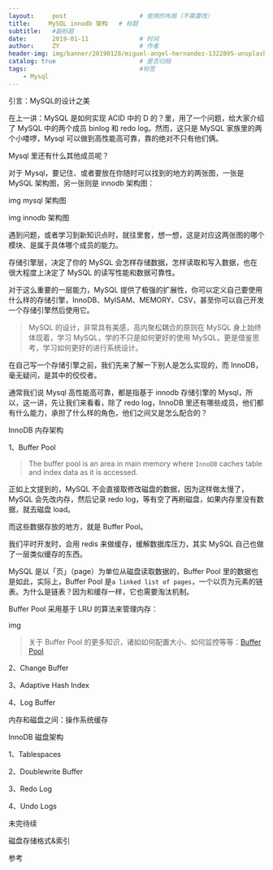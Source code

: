 ```yaml
---
layout:     post                    # 使用的布局（不需要改）
title:     MySQL innodb 架构   # 标题 
subtitle:   #副标题
date:       2019-01-11              # 时间
author:     ZY                      # 作者
header-img: img/banner/20190128/miguel-angel-hernandez-1322895-unsplash.jpg    #这篇文章标题背景图片
catalog: true                       # 是否归档
tags:                               #标签
    - Mysql
---
```


引言：MySQL的设计之美

在上一讲：MySQL 是如何实现 ACID 中的 D 的？里，用了一个问题，给大家介绍了 MySQL 中的两个成员 binlog 和 redo log。然而，这只是 MySQL 家族里的两个小喽啰，Mysql 可以做到高性能高可靠，靠的绝对不只有他们俩。

Mysql 里还有什么其他成员呢？

对于 Mysql，要记住、或者要放在你随时可以找到的地方的两张图，一张是 MySQL 架构图，另一张则是 innodb 架构图：

img mysql 架构图

img innodb 架构图

遇到问题，或者学习到新知识点时，就往里套，想一想，这是对应这两张图的哪个模块、是属于具体哪个成员的能力。

存储引擎层，决定了你的 MySQL 会怎样存储数据，怎样读取和写入数据，也在很大程度上决定了 MySQL 的读写性能和数据可靠性。

对于这么重要的一层能力，MySQL 提供了极强的扩展性，你可以定义自己要使用什么样的存储引擎，InnoDB、MyISAM、MEMORY、CSV，甚至你可以自己开发一个存储引擎然后使用它。

> MySQL 的设计，非常具有美感，高内聚松耦合的原则在 MySQL 身上始终体现着，学习 MySQL，学的不只是如何更好的使用 MySQL，更是借鉴思考，学习如何更好的进行系统设计。

在自己写一个存储引擎之前，我们先来了解一下别人是怎么实现的，而 InnoDB，毫无疑问，是其中的佼佼者。

通常我们说 Mysql 高性能高可靠，都是指基于 innodb 存储引擎的 Mysql，所以，这一讲，先让我们来看看，除了 redo log，InnoDB 里还有哪些成员，他们都有什么能力，承担了什么样的角色，他们之间又是怎么配合的？



InnoDB 内存架构

1、Buffer Pool

> The buffer pool is an area in main memory where `InnoDB` caches table and index data as it is accessed.

正如上文提到的，MySQL 不会直接取修改磁盘的数据，因为这样做太慢了，MySQL 会先改内存，然后记录 redo log，等有空了再刷磁盘，如果内存里没有数据，就去磁盘 load。

而这些数据存放的地方，就是 Buffer Pool。

我们平时开发时，会用 redis 来做缓存，缓解数据库压力，其实 MySQL 自己也做了一层类似缓存的东西。

MySQL 是以「页」（page）为单位从磁盘读取数据的，Buffer Pool 里的数据也是如此，实际上，Buffer Pool 是`a linked list of pages`，一个以页为元素的链表。为什么是链表？因为和缓存一样，它也需要淘汰机制。

Buffer Pool 采用基于 LRU 的算法来管理内存：

img

>  关于 Buffer Pool 的更多知识，诸如如何配置大小、如何监控等等：[Buffer Pool](https://dev.mysql.com/doc/refman/8.0/en/innodb-buffer-pool.html)

2、Change Buffer



3、Adaptive Hash Index



4、Log Buffer



内存和磁盘之间：操作系统缓存



InnoDB 磁盘架构

1、Tablespaces



2、Doublewrite Buffer



3、Redo Log



4、Undo Logs



未完待续

磁盘存储格式&索引



参考

